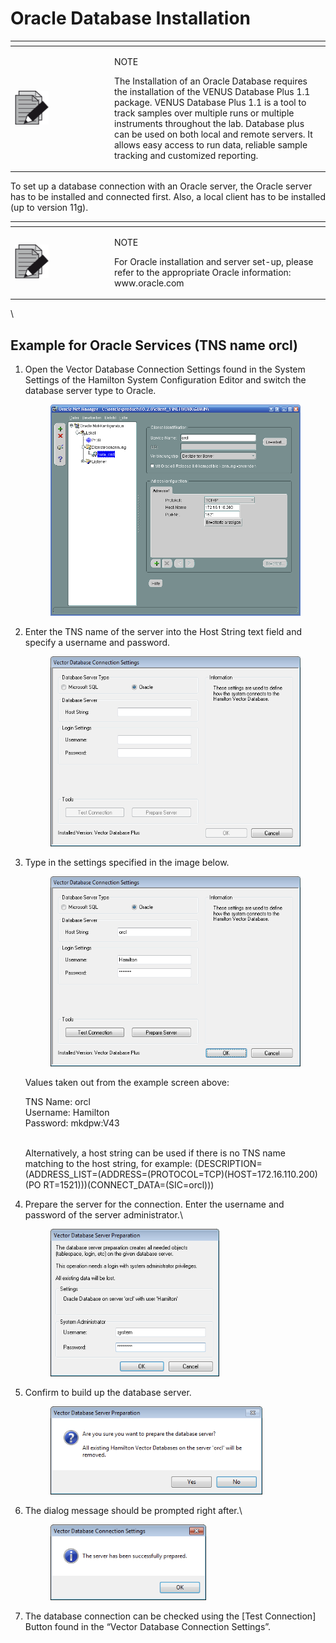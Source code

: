 # Oracle Database Installation

<table data-header-hidden><thead><tr><th width="145"></th><th></th></tr></thead><tbody><tr><td><img src="../../.gitbook/assets/image (1) (1).png" alt="" data-size="original"></td><td><p>NOTE</p><p>The Installation of an Oracle Database requires the installation of the VENUS Database Plus 1.1 package. VENUS Database Plus 1.1 is a tool to track samples over multiple runs or multiple instruments throughout the lab. Database plus can be used on both local and remote servers. It allows easy access to run data, reliable sample tracking and customized reporting.</p></td></tr></tbody></table>

To set up a database connection with an Oracle server, the Oracle server has to be installed and connected first. Also, a local client has to be installed (up to version 11g).

<table data-header-hidden><thead><tr><th width="145"></th><th></th></tr></thead><tbody><tr><td><img src="../../.gitbook/assets/image (1) (1).png" alt="" data-size="original"></td><td><p>NOTE </p><p>For Oracle installation and server set-up, please refer to the appropriate Oracle information: www.oracle.com</p></td></tr></tbody></table>

\


## Example for Oracle Services (TNS name orcl)

1.  Open the Vector Database Connection Settings found in the System Settings of the Hamilton System Configuration Editor and switch the database server type to Oracle.

    <figure><img src="../../.gitbook/assets/image (28).png" alt="" width="563"><figcaption></figcaption></figure>
2.  Enter the TNS name of the server into the Host String text field and specify a username and password.

    <figure><img src="../../.gitbook/assets/image (29).png" alt="" width="428"><figcaption></figcaption></figure>
3.  Type in the settings specified in the image below.

    <figure><img src="../../.gitbook/assets/image (33).png" alt="" width="428"><figcaption></figcaption></figure>

    Values taken out from the example screen above:

    TNS Name:  orcl \
    Username:  Hamilton \
    Password:  mkdpw:V43

    \
    Alternatively, a host string can be used if there is no TNS name matching to the host string, for example: (DESCRIPTION=(ADDRESS\_LIST=(ADDRESS=(PROTOCOL=TCP)(HOST=172.16.110.200)(PO RT=1521)))(CONNECT\_DATA=(SIC=orcl)))
4.  Prepare the server for the connection. Enter the username and password of the server administrator.\


    <figure><img src="../../.gitbook/assets/image (34).png" alt="" width="270"><figcaption></figcaption></figure>
5.  Confirm to build up the database server.

    <figure><img src="../../.gitbook/assets/image (35).png" alt="" width="339"><figcaption></figcaption></figure>
6.  The dialog message should be prompted right after.\


    <figure><img src="../../.gitbook/assets/image (36).png" alt="" width="249"><figcaption></figcaption></figure>
7. The database connection can be checked using the \[Test Connection] Button found in the “Vector Database Connection Settings”.
